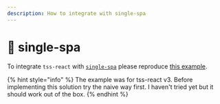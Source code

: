 ```yaml
---
description: How to integrate with single-spa
---
```


# 🔩 single-spa

To integrate `tss-react` with [`single-spa`](https://single-spa.js.org/) please reproduce [this example](https://github.com/garronej/tss-react/issues/69#issuecomment-1112587437).

{% hint style="info" %}
The example was for tss-react v3. Before implementing this solution try the naive way first. I haven't tried yet but it should work out of the box.
{% endhint %}
